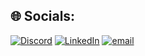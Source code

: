 ## 🌐 Socials:
[![Discord](https://img.shields.io/badge/Discord-%237289DA.svg?logo=discord&logoColor=white)](https://discord.gg/https://discord.gg/ewBcxXEb) [![LinkedIn](https://img.shields.io/badge/LinkedIn-%230077B5.svg?logo=linkedin&logoColor=white)](https://linkedin.com/in/julia-siger) [![email](https://img.shields.io/badge/Email-D14836?logo=gmail&logoColor=white)](mailto:sigerjulia@gmail.com) 
